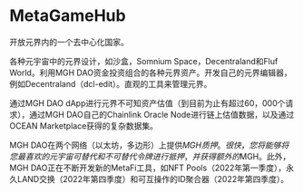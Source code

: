 # MetaGameHub

开放元界内的一个去中心化国家。

各种元宇宙中的元界设计，如沙盒，Somnium Space，Decentraland和Fluf World。利用MGH DAO资金投资组合的各种元界资产。开发自己的元界编辑器，例如Decentraland（dcl-edit）。直观的工具来管理元界。

通过MGH DAO dApp进行元界不可知资产估值（到目前为止有超过60，000个请求），通过MGH DAO自己的Chainlink Oracle Node进行链上估值数据，以及通过OCEAN Marketplace获得的复杂数据集。

MGH DAO在两个网络（以太坊，多边形）上提供$MGH质押。很快，您将能够将您最喜欢的元宇宙可替代和不可替代令牌进行抵押，并获得额外的$MGH。此外，MGH DAO正在不断开发新的MetaFi工具，如NFT Pools（2022年第一季度），永久LAND交换（2022年第四季度）和可互操作的ID聚合器（2022年第四季度）。
